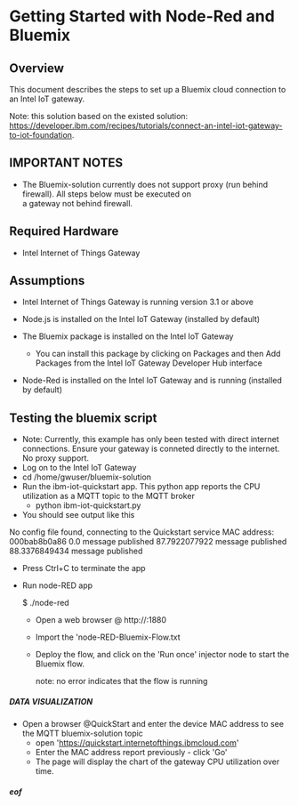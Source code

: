 # Getting Started with Node-Red and Bluemix #
<cr>

## Overview ##

This document describes the steps to set up a Bluemix cloud connection to an Intel IoT gateway.
	
Note: this solution based on the existed solution: https://developer.ibm.com/recipes/tutorials/connect-an-intel-iot-gateway-to-iot-foundation.
	
## IMPORTANT NOTES ##
	
* The Bluemix-solution currently does not support proxy (run behind firewall).  All steps below must be executed on  
  a gateway not behind firewall.
  
## Required Hardware ##

-   Intel Internet of Things Gateway


## Assumptions ##


-   Intel Internet of Things Gateway is running version 3.1 or above

-   Node.js is installed on the Intel IoT Gateway (installed by default)

-   The Bluemix package is installed on the Intel IoT Gateway
	- You can install this package by clicking on Packages and then Add Packages from the Intel IoT Gateway Developer Hub interface

-   Node-Red is installed on the Intel IoT Gateway and is running (installed by default)


## Testing the bluemix script ##
	
-	Note: Currently, this example has only been tested with direct internet connections.  Ensure your gateway is conneted directly to the internet.  No proxy support.
-	Log on to the Intel IoT Gateway	
-	cd /home/gwuser/bluemix-solution
-	Run the ibm-iot-quickstart app.  This python app reports the CPU utilization as a MQTT topic to the MQTT broker
	-	python ibm-iot-quickstart.py
-	You should see output like this
    
No config file found, connecting to the Quickstart service
MAC address: 000bab8b0a86
0.0
message published
87.7922077922
message published
88.3376849434
message published

-	Press Ctrl+C to terminate the app 

* Run node-RED app

	$ ./node-red
	
	- Open a web browser @ http://<gw-ipaddr>:1880
	- Import the 'node-RED-Bluemix-Flow.txt
	- Deploy the flow, and click on the 'Run once' injector node to start the Bluemix flow.
   	
	  note: no error indicates that the flow is running	

##### DATA VISUALIZATION

* Open a browser @QuickStart and enter the device MAC address to see the MQTT bluemix-solution topic
	- open 'https://quickstart.internetofthings.ibmcloud.com'
	- Enter the MAC address report previously  - click 'Go'
	- The page will display the chart of the gateway CPU utilization over time.	

##### eof
